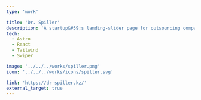 ```yaml
---
type: 'work'

title: 'Dr. Spiller'
description: 'A startup&#39;s landing-slider page for outsourcing company customer search.'
tech:
  - Astro
  - React
  - Tailwind
  - Swiper

image: '../../../works/spiller.png'
icon: '../../../works/icons/spiller.svg'

link: 'https://dr-spiller.kz/'
external_target: true
---
```

